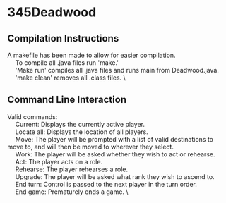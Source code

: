 # 345Deadwood
## Compilation Instructions
A makefile has been made to allow for easier compilation. \
	&ensp; &ensp;To compile all .java files run 'make.' \
	&ensp; &ensp;'Make run' compiles all .java files and runs main from Deadwood.java. \
	&ensp; &ensp;'make clean' removes all .class files. \

## Command Line Interaction
Valid commands: \
	&ensp; &ensp;Current: Displays the currently active player.\
	&ensp; &ensp;Locate all: Displays the location of all players.\
	&ensp; &ensp;Move: The player will be prompted with a list of valid destinations to move to, and will then be moved to wherever they select. \
	&ensp; &ensp;Work: The player will be asked whether they wish to act or rehearse. \
	&ensp; &ensp;Act: The player acts on a role. \
	&ensp; &ensp;Rehearse: The player rehearses a role. \
	&ensp; &ensp;Upgrade: The player will be asked what rank they wish to ascend to. \
	&ensp; &ensp;End turn: Control is passed to the next player in the turn order. \
	&ensp; &ensp;End game: Prematurely ends a game. \
	
